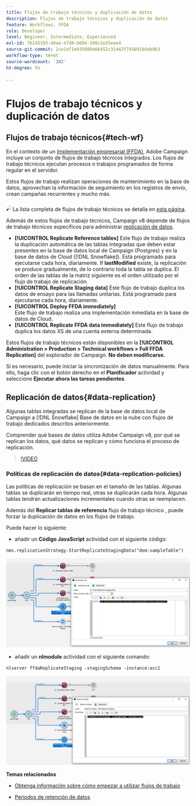 ```yaml
---
title: Flujos de trabajo técnicos y duplicación de datos
description: Flujos de trabajo técnicos y duplicación de datos
feature: Workflows, FFDA
role: Developer
level: Beginner, Intermediate, Experienced
exl-id: 7b145193-d4ae-47d0-b694-398c1e35eee4
source-git-commit: 2ce1ef1e935080a66452c31442f745891b9ab9b3
workflow-type: tm+mt
source-wordcount: '382'
ht-degree: 5%

---
```


# Flujos de trabajo técnicos y duplicación de datos

## Flujos de trabajo técnicos{#tech-wf}

En el contexto de un [Implementación empresarial (FFDA)](enterprise-deployment.md), Adobe Campaign incluye un conjunto de flujos de trabajo técnicos integrados. Los flujos de trabajo técnicos ejecutan procesos o trabajos programados de forma regular en el servidor.

Estos flujos de trabajo realizan operaciones de mantenimiento en la base de datos, aprovechan la información de seguimiento en los registros de envío, crean campañas recurrentes y mucho más.

![](../assets/do-not-localize/glass.png) La lista completa de flujos de trabajo técnicos se detalla en [esta página](https://experienceleague.adobe.com/docs/campaign/automation/workflows/introduction/wf-type/technical-workflows.html).

Además de estos flujos de trabajo técnicos, Campaign v8 depende de flujos de trabajo técnicos específicos para administrar [replicación de datos](#data-replication).

* **[!UICONTROL Replicate Reference tables]**
Este flujo de trabajo realiza la duplicación automática de las tablas integradas que deben estar presentes en la base de datos local de Campaign (Postgres) y en la base de datos de Cloud ([!DNL Snowflake]). Está programado para ejecutarse cada hora, diariamente. If **lastModified** existe, la replicación se produce gradualmente, de lo contrario toda la tabla se duplica. El orden de las tablas de la matriz siguiente es el orden utilizado por el flujo de trabajo de replicación.
* **[!UICONTROL Replicate Staging data]**
Este flujo de trabajo duplica los datos de ensayo para las llamadas unitarias. Está programado para ejecutarse cada hora, diariamente.
* **[!UICONTROL Deploy FFDA immediately]**\
   Este flujo de trabajo realiza una implementación inmediata en la base de datos de Cloud.
* **[!UICONTROL Replicate FFDA data immediately]**
Este flujo de trabajo duplica los datos XS de una cuenta externa determinada.

Estos flujos de trabajo técnicos están disponibles en la **[!UICONTROL Administration > Production > Technical workflows > Full FFDA Replication]** del explorador de Campaign. **No deben modificarse.**

Si es necesario, puede iniciar la sincronización de datos manualmente. Para ello, haga clic con el botón derecho en el **Planificador** actividad y seleccione **Ejecutar ahora las tareas pendientes**.

## Replicación de datos{#data-replication}

Algunas tablas integradas se replican de la base de datos local de Campaign a [!DNL Snowflake] Base de datos en la nube con flujos de trabajo dedicados descritos anteriormente.

Comprender qué bases de datos utiliza Adobe Campaign v8, por qué se replican los datos, qué datos se replican y cómo funciona el proceso de replicación.

>[!VIDEO](https://video.tv.adobe.com/v/334460?quality=12)


### Políticas de replicación de datos{#data-replication-policies}

Las políticas de replicación se basan en el tamaño de las tablas. Algunas tablas se duplicarán en tiempo real, otras se duplicarán cada hora. Algunas tablas tendrán actualizaciones incrementales cuando otras se reemplacen.

Además del **Replicar tablas de referencia** flujo de trabajo técnico , puede forzar la duplicación de datos en los flujos de trabajo.

Puede hacer lo siguiente:

* añadir un **Código JavaScript** actividad con el siguiente código:

```
nms.replicationStrategy.StartReplicateStagingData("dem:sampleTable")
```

![](assets/jscode.png)


* añadir un **nlmodule** actividad con el siguiente comando:

```
nlserver ffdaReplicateStaging -stagingSchema -instance:acc1
```

![](assets/nlmodule.png)


**Temas relacionados**

* [Obtenga información sobre cómo empezar a utilizar flujos de trabajo](https://experienceleague.adobe.com/docs/campaign/automation/workflows/introduction/about-workflows.html?lang=es)

* [Periodos de retención de datos](../dev/datamodel-best-practices.md#data-retention)

